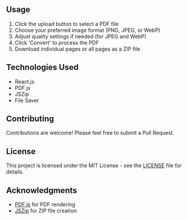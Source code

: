 
## Usage

1. Click the upload button to select a PDF file
2. Choose your preferred image format (PNG, JPEG, or WebP)
3. Adjust quality settings if needed (for JPEG and WebP)
4. Click 'Convert' to process the PDF
5. Download individual pages or all pages as a ZIP file

## Technologies Used

- React.js
- PDF.js
- JSZip
- File Saver

## Contributing

Contributions are welcome! Please feel free to submit a Pull Request.

## License

This project is licensed under the MIT License - see the [LICENSE](LICENSE) file for details.

## Acknowledgments

- [PDF.js](https://mozilla.github.io/pdf.js/) for PDF rendering
- [JSZip](https://stuk.github.io/jszip/) for ZIP file creation